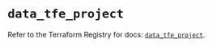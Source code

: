 # `data_tfe_project`

Refer to the Terraform Registry for docs: [`data_tfe_project`](https://registry.terraform.io/providers/hashicorp/tfe/0.68.1/docs/data-sources/project).
